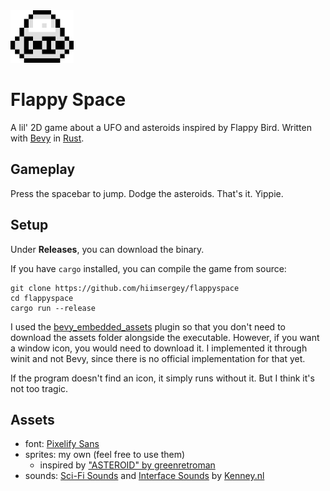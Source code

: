 <img src="assets/icon.png" width=20%/>

# Flappy Space
A lil' 2D game about a UFO and asteroids inspired by Flappy Bird.
Written with [Bevy](https://bevyengine.org) in [Rust](https://rust-lang.org).

## Gameplay
Press the spacebar to jump. Dodge the asteroids. That's it. Yippie.

## Setup
Under **Releases**, you can download the binary.

If you have `cargo` installed, you can compile the game from source:

```
git clone https://github.com/hiimsergey/flappyspace
cd flappyspace
cargo run --release
```

I used the [bevy_embedded_assets](https://github.com/vleue/bevy_embedded_assets) plugin so that you don't need to download the assets folder alongside the executable.
However, if you want a window icon, you would need to download it. I implemented it through winit and not Bevy, since there is no official implementation for that yet.

If the program doesn't find an icon, it simply runs without it. But I think it's not too tragic.

## Assets
- font: [Pixelify Sans](https://fonts.google.com/specimen/Pixelify+Sans)
- sprites: my own (feel free to use them)
  - inspired by ["ASTEROID" by greenretroman](http://greenretroman.itch.io/asteroids)
- sounds: [Sci-Fi Sounds](https://kenney.nl/assets/sci-fi-sounds) and [Interface Sounds](https://kenney.nl/assets/interface-sounds) by [Kenney.nl](https://kenney.nl)
